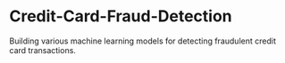 # Credit-Card-Fraud-Detection
Building various machine learning models for detecting fraudulent credit card transactions.
